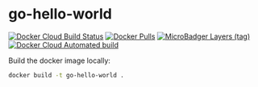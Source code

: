 # go-hello-world

[![Docker Cloud Build Status](https://img.shields.io/docker/cloud/build/shubhamtatvamasi/go-hello-world)](https://hub.docker.com/r/shubhamtatvamasi/go-hello-world)
[![Docker Pulls](https://img.shields.io/docker/pulls/shubhamtatvamasi/go-hello-world)](https://hub.docker.com/r/shubhamtatvamasi/go-hello-world)
[![MicroBadger Layers (tag)](https://img.shields.io/microbadger/layers/shubhamtatvamasi/go-hello-world/latest)](https://hub.docker.com/r/shubhamtatvamasi/go-hello-world)
[![Docker Cloud Automated build](https://img.shields.io/docker/cloud/automated/shubhamtatvamasi/go-hello-world)](https://hub.docker.com/r/shubhamtatvamasi/go-hello-world)

Build the docker image locally:
```bash
docker build -t go-hello-world .
```
